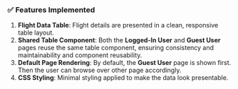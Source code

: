 ### ✅ Features Implemented
1. **Flight Data Table**: Flight details are presented in a clean, responsive table layout.
2. **Shared Table Component**: Both the **Logged-In User** and **Guest User** pages reuse the same table component, ensuring consistency and maintainability and component reusability.
3. **Default Page Rendering**: By default, the **Guest User** page is shown first. Then the user can browse over other page accordingly.
4. **CSS Styling**: Minimal styling applied to make the data look presentable.



 
